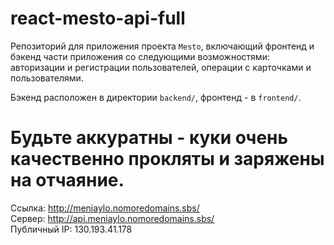 # react-mesto-api-full
Репозиторий для приложения проекта `Mesto`, включающий фронтенд и бэкенд части приложения со следующими возможностями:
авторизации и регистрации пользователей,
операции с карточками и пользователями.

Бэкенд расположен в директории `backend/`, фронтенд - в `frontend/`.
# Будьте аккуратны - куки очень качественно прокляты и заряжены на отчаяние.

Ссылка: http://meniaylo.nomoredomains.sbs/  
Cервер: http://api.meniaylo.nomoredomains.sbs/  
Публичный IP: 130.193.41.178
